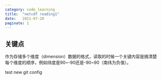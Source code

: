 ```yaml
---
category: code_learning
title:  "netcdf reading1"
date:   2021-07-20
paginate: 1
---
```


## 关键点
作为存储多个维度（dimension）数据的格式，读取的时候一个关键内容是搞清楚每个维度的顺序，例如纬度是90~-90还是-90~90（南纬为负值）。

test new git config